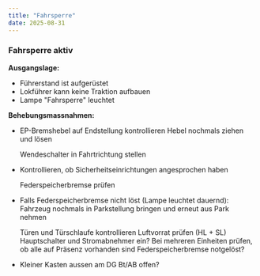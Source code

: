 ```yaml
---
title: "Fahrsperre"
date: 2025-08-31
---
```


### Fahrsperre aktiv

**Ausgangslage:**

- Führerstand ist aufgerüstet
- Lokführer kann keine Traktion aufbauen
- Lampe "Fahrsperre" leuchtet

**Behebungsmassnahmen:**

- EP-Bremshebel auf Endstellung kontrollieren Hebel nochmals ziehen und lösen

  
  Wendeschalter in Fahrtrichtung stellen 
    
- Kontrollieren, ob Sicherheitseinrichtungen angesprochen haben

  
  Federspeicherbremse prüfen 
    
- Falls Federspeicherbremse nicht löst (Lampe leuchtet dauernd): Fahrzeug nochmals in Parkstellung bringen und erneut aus Park nehmen

  
  Türen und Türschlaufe kontrollieren
  Luftvorrat prüfen (HL + SL)
  Hauptschalter und Stromabnehmer ein?
  Bei mehreren Einheiten prüfen, ob alle auf Präsenz vorhanden sind
  Federspeicherbremse notgelöst? 
    
- Kleiner Kasten aussen am DG Bt/AB offen?
